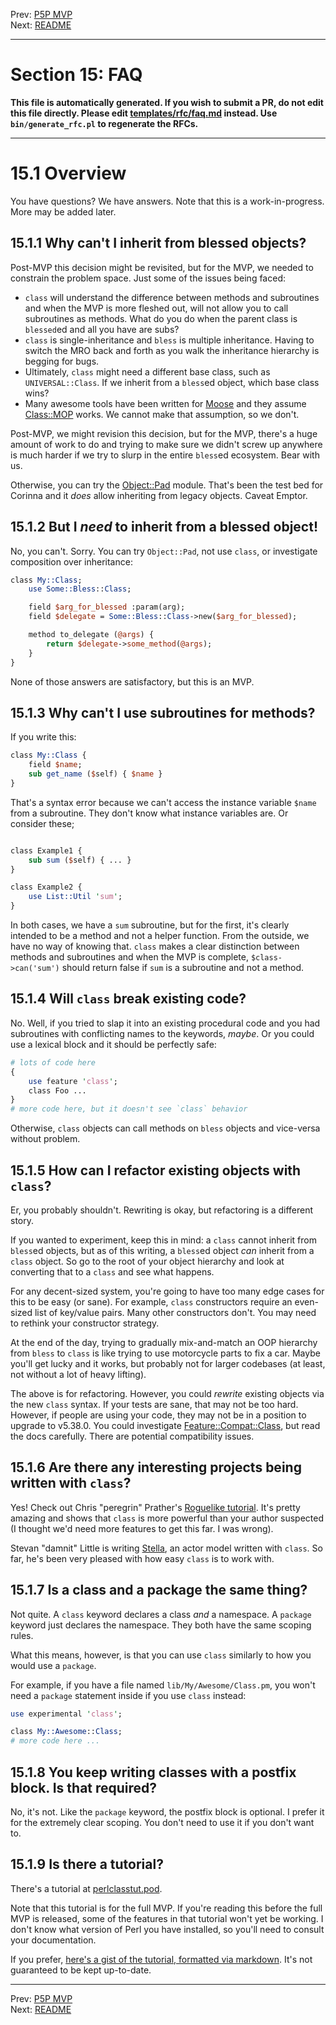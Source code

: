 Prev: [P5P MVP](mvp.md)   
Next: [README](/README.md)

---

# Section 15: FAQ

**This file is automatically generated. If you wish to submit a PR, do not
edit this file directly. Please edit
[templates/rfc/faq.md](https://github.com/Ovid/Cor/tree/master/templates/rfc/faq.md) instead. Use `bin/generate_rfc.pl` to regenerate the RFCs.**

---

# 15.1 Overview 
You have questions? We have answers. Note that this is a work-in-progress.
More may be added later.

## 15.1.1 Why can't I inherit from blessed objects?
Post-MVP this decision might be revisited, but for the MVP, we needed to
constrain the problem space. Just some of the issues being faced:

* `class` will understand the difference between methods and subroutines and
  when the MVP is more fleshed out, will not allow you to call subroutines as
  methods. What do you do when the parent class is `blessed`ed and all you
  have are subs?
* `class` is single-inheritance and `bless` is multiple inheritance. Having to
  switch the MRO back and forth as you walk the inheritance hierarchy is
  begging for bugs.
* Ultimately, `class` might need a different base class, such as
  `UNIVERSAL::Class`. If we inherit from a `bless`ed object, which base class
  wins?
* Many awesome tools have been written for
  [Moose](https://metacpan.org/pod/Moose) and they assume
  [Class::MOP](https://metacpan.org/pod/Class::MOP) works. We cannot make that
  assumption, so we don't.

Post-MVP, we might revision this decision, but for the MVP, there's a huge
amount of work to do and trying to make sure we didn't screw up anywhere is
much harder if we try to slurp in the entire `bless`ed ecosystem. Bear with
us.

Otherwise, you can try the [Object::Pad](https://metacpan.org/pod/Object::Pad)
module. That's been the test bed for Corinna and it _does_ allow inheriting
from legacy objects. Caveat Emptor.

## 15.1.2 But I _need_ to inherit from a blessed object!
No, you can't. Sorry. You can try `Object::Pad`, not use `class`, or
investigate composition over inheritance:

```perl
class My::Class;
    use Some::Bless::Class;

    field $arg_for_blessed :param(arg);
    field $delegate = Some::Bless::Class->new($arg_for_blessed);

    method to_delegate (@args) {
        return $delegate->some_method(@args);
    }
}
```

None of those answers are satisfactory, but this is an MVP.

## 15.1.3 Why can't I use subroutines for methods?
If you write this:

```perl
class My::Class {
    field $name;
    sub get_name ($self) { $name }
}
```

That's a syntax error because we can't access the instance variable `$name`
from a subroutine. They don't know what instance variables are. Or consider
these;

```perl

class Example1 {
    sub sum ($self) { ... }
}

class Example2 {
    use List::Util 'sum';
}
```

In both cases, we have a `sum` subroutine, but for the first, it's clearly
intended to be a method and not a helper function. From the outside, we have
no way of knowing that. `class` makes a clear distinction between methods and
subroutines and when the MVP is complete, `$class->can('sum')` should return
false if `sum` is a subroutine and not a method.

## 15.1.4 Will `class` break existing code?
No. Well, if you tried to slap it into an existing procedural code and you had subroutines
with conflicting names to the keywords, _maybe_. Or you could use a lexical
block and it should be perfectly safe:

```perl
# lots of code here
{
    use feature 'class';
    class Foo ...
}
# more code here, but it doesn't see `class` behavior
```

Otherwise, `class` objects can call methods on `bless` objects and vice-versa
without problem.

## 15.1.5 How can I refactor existing objects with `class`?
Er, you probably shouldn't. Rewriting is okay, but refactoring is a different
story.

If you wanted to experiment, keep this in mind: a `class` cannot inherit from
`bless`ed objects, but as of this writing, a `bless`ed object _can_ inherit
from a `class` object. So go to the root of your object hierarchy and look at
converting that to a `class` and see what happens.

For any decent-sized system, you're going to have too many edge cases for this
to be easy (or sane). For example, `class` constructors require an even-sized
list of key/value pairs. Many other constructors don't. You may need to
rethink your constructor strategy.

At the end of the day, trying to gradually mix-and-match an OOP hierarchy from
`bless` to `class` is like trying to use motorcycle parts to fix a car. Maybe
you'll get lucky and it works, but probably not for larger codebases (at least,
not without a lot of heavy lifting).

The above is for refactoring. However, you could _rewrite_ existing objects via
the new `class` syntax. If your tests are sane, that may not be too hard.
However, if people are using your code, they may not be in a position to
upgrade to v5.38.0. You could investigate
[Feature::Compat::Class](https://metacpan.org/pod/Feature::Compat::Class), but
read the docs carefully. There are potential compatibility issues.

## 15.1.6 Are there any interesting projects being written with `class`?
Yes! Check out Chris "peregrin" Prather's [Roguelike
tutorial](https://chris.prather.org/menu/roguelike). It's pretty amazing and
shows that `class` is more powerful than your author suspected (I thought we'd
need more features to get this far. I was wrong).

Stevan "damnit" Little is writing [Stella](https://github.com/stevan/Stella),
an actor model written with `class`. So far, he's been very pleased with how
easy `class` is to work with.

## 15.1.7 Is a class and a package the same thing?
Not quite. A `class` keyword declares a class _and_ a namespace. A `package`
keyword just declares the namespace. They both have the same scoping rules.

What this means, however, is that you can use `class` similarly to how you
would use a `package`.

For example, if you have a file named `lib/My/Awesome/Class.pm`, you won't need
a `package` statement inside if you use `class` instead:

```perl
use experimental 'class';

class My::Awesome::Class;
# more code here ...
```

## 15.1.8 You keep writing classes with a postfix block. Is that required?
No, it's not. Like the `package` keyword, the postfix block is optional. I
prefer it for the extremely clear scoping. You don't need to use it if you
don't want to.

## 15.1.9 Is there a tutorial?
There's a tutorial at
[perlclasstut.pod](https://github.com/Ovid/Cor/blob/master/pod/perlclasstut.pod).

Note that this tutorial is for the full MVP. If you're reading this before the
full MVP is released, some of the features in that tutorial won't yet be
working. I don't know what version of Perl you have installed, so you'll need
to consult your documentation.

If you prefer, [here's a gist of the tutorial, formatted via
markdown](https://gist.github.com/Ovid/4cc649c1eb3142b6a856d94c54b1d4ed). It's
not guaranteed to be kept up-to-date.


---

Prev: [P5P MVP](mvp.md)   
Next: [README](/README.md)
